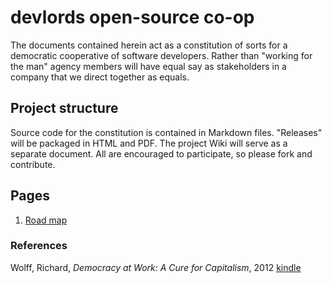 # devlords open-source co-op

The documents contained herein act as a constitution of sorts for a democratic cooperative of software developers. Rather than "working for the man" agency members will have equal say as stakeholders in a company that we direct together as equals.

## Project structure

Source code for the constitution is contained in Markdown files. "Releases" will be packaged in HTML and PDF. The project Wiki will serve as a separate document. All are encouraged to participate, so please fork and contribute.

## Pages

1. [Road map](./org/roadmap.md)

### References

Wolff, Richard, _Democracy at Work: A Cure for Capitalism_, 2012 [kindle](http://www.amazon.com/Democracy-at-Work-Cure-Capitalism-ebook/dp/B009CGZIPU/ref=tmm_kin_swatch_0?_encoding=UTF8&sr=&qid=)